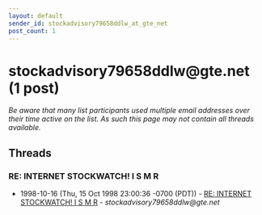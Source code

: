 ```yaml
---
layout: default
sender_id: stockadvisory79658ddlw_at_gte_net
post_count: 1
---
```


# stockadvisory79658ddlw<span>@</span>gte.net (1 post)

_Be aware that many list participants used multiple email addresses over their time active on the list. As such this page may not contain all threads available._

## Threads

### RE:  INTERNET STOCKWATCH!   I S M R
+ 1998-10-16 (Thu, 15 Oct 1998 23:00:36 -0700 (PDT)) - [RE:  INTERNET STOCKWATCH!   I S M R](/archive/1998/10/1ff69d420756f9d90b4866ab07c8c0db2f1fd2f61ba1efc5b123c9143df4e380) - _stockadvisory79658ddlw@gte.net_

